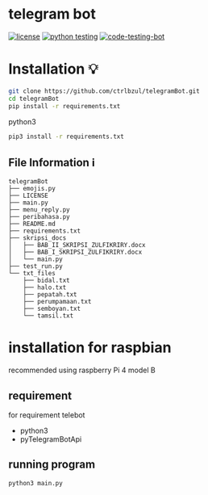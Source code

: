 # telegram bot
[![license](https://img.shields.io/github/license/ctrlbzul/telegramBot?style=for-the-badge)](LICENSE)
[![python testing](https://img.shields.io/github/workflow/status/ctrlbzul/telegramBot/TelegramBot-testing?label=python%20testing&style=for-the-badge)](https://github.com/ctrlbzul/telegramBot/actions/workflows/python-app.yml)
[![code-testing-bot](https://img.shields.io/github/workflow/status/ctrlbzul/telegramBot/CodeQL?label=code%20analysis&style=for-the-badge)](https://github.com/ctrlbzul/telegramBot/actions/workflows/codeql-analysis.yml)


# Installation :bulb:
```bash
git clone https://github.com/ctrlbzul/telegramBot.git
cd telegramBot
pip install -r requirements.txt
```
python3
```bash
pip3 install -r requirements.txt
```

## File Information :information_source:
```
telegramBot
├── emojis.py
├── LICENSE
├── main.py
├── menu_reply.py
├── peribahasa.py
├── README.md
├── requirements.txt
├── skripsi_docs
│   ├── BAB_II_SKRIPSI_ZULFIKRIRY.docx
│   ├── BAB_I_SKRIPSI_ZULFIKRIRY.docx
│   └── main.py
├── test_run.py
└── txt_files
    ├── bidal.txt
    ├── halo.txt
    ├── pepatah.txt
    ├── perumpamaan.txt
    ├── semboyan.txt
    └── tamsil.txt
```

# installation for raspbian
recommended using raspberry Pi 4 model B

## requirement
for requirement telebot
- python3
- pyTelegramBotApi

## running program
```bash
python3 main.py
```
